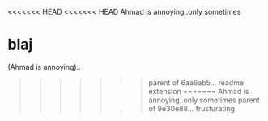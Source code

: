<<<<<<< HEAD
<<<<<<< HEAD
Ahmad is annoying..only sometimes

blaj
=======
(Ahmad is annoying)..
>>>>>>> parent of 6aa6ab5... readme extension
=======
Ahmad is annoying..only sometimes
>>>>>>> parent of 9e30e88... frusturating
